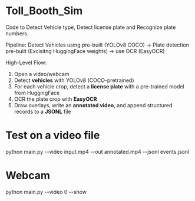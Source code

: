 # Toll_Booth_Sim

Code to Detect Vehicle type, Detect license plate and Recognize plate numbers.

Pipeline: Detect Vehicles using pre-built (YOLOv8 COCO) -> Plate detection pre-built (Excisitng HuggingFace weights) -> use OCR (EasyOCR)

High-Level Flow:
1. Open a video/webcam
2. Detect **vehicles** with YOLOv8 (COCO-pretrained)
3. For each vehicle crop, detect a **license plate** with a pre-trained model from HuggingFace
4. OCR the plate crop with **EasyOCR**
5. Draw overlays, write an **annotated video**, and append structured records to a **JSONL** file

# Test on a video file
python main.py --video input.mp4 --out annotated.mp4 --jsonl events.jsonl

# Webcam
python main.py --video 0 --show
